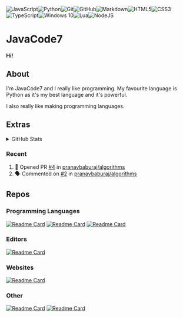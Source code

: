 <img alt="JavaScript" src="https://img.shields.io/badge/javascript%20-%23323330.svg?&style=for-the-badge&logo=javascript&logoColor=%23F7DF1E"/><img alt="Python" src="https://img.shields.io/badge/python%20-%2314354C.svg?&style=for-the-badge&logo=python&logoColor=white"/><img alt="Git" src="https://img.shields.io/badge/git%20-%23F05033.svg?&style=for-the-badge&logo=git&logoColor=white"/><img alt="GitHub" src="https://img.shields.io/badge/github%20-%23121011.svg?&style=for-the-badge&logo=github&logoColor=white"/><img alt="Markdown" src="https://img.shields.io/badge/markdown-%23000000.svg?&style=for-the-badge&logo=markdown&logoColor=white"/><img alt="HTML5" src="https://img.shields.io/badge/html5%20-%23E34F26.svg?&style=for-the-badge&logo=html5&logoColor=white"/><img alt="CSS3" src="https://img.shields.io/badge/css3%20-%231572B6.svg?&style=for-the-badge&logo=css3&logoColor=white"/><img alt="TypeScript" src="https://img.shields.io/badge/typescript%20-%23007ACC.svg?&style=for-the-badge&logo=typescript&logoColor=white"/><img alt="Windows 10" src="https://img.shields.io/badge/Windows-0078D6?style=for-the-badge&logo=windows&logoColor=white" /><img alt="Lua" src="https://img.shields.io/badge/lua-%232C2D72.svg?&style=for-the-badge&logo=lua&logoColor=white"/><img alt="NodeJS" src="https://img.shields.io/badge/node.js%20-%2343853D.svg?&style=for-the-badge&logo=node.js&logoColor=white"/>

# JavaCode7
**Hi!**
 
## About

I'm JavaCode7 and I really like programming. My favourite language is Python as it's my best language and it's powerful.

I also really like making programming languages.

## Extras

<details>
  <summary>GitHub Stats</summary>

<br>
  
![Anurag's github stats](https://github-readme-stats.vercel.app/api?username=JavaCode7&show_icons=true&theme=radical)
<br>
<br>

</details>

### Recent

<!--START_SECTION:activity-->
1. 💪 Opened PR [#4](https://github.com/pranavbaburaj/algorithms/pull/4) in [pranavbaburaj/algorithms](https://github.com/pranavbaburaj/algorithms)
2. 🗣 Commented on [#2](https://github.com/pranavbaburaj/algorithms/issues/2) in [pranavbaburaj/algorithms](https://github.com/pranavbaburaj/algorithms)
<!--END_SECTION:activity-->

## Repos

### Programming Languages

[![Readme Card](https://github-readme-stats.vercel.app/api/pin/?username=JavaCode7&repo=Caesium&show_owner=True)](https://github.com/JavaCode7/Caesium)
[![Readme Card](https://github-readme-stats.vercel.app/api/pin/?username=JavaCode7&repo=Thulium&show_owner=True)](https://github.com/JavaCode7/Thulium)
[![Readme Card](https://github-readme-stats.vercel.app/api/pin/?username=JavaCode7&repo=Titanium&show_owner=True)](https://github.com/JavaCode7/Titanium)

### Editors
 
[![Readme Card](https://github-readme-stats.vercel.app/api/pin/?username=JavaCode7&repo=No-Sweat&show_owner=True)](https://github.com/JavaCode7/No-Sweat)

### Websites

[![Readme Card](https://github-readme-stats.vercel.app/api/pin/?username=JavaCode7&repo=javacode7.github.io&show_owner=True)](https://github.com/JavaCode7/javacode7.github.io)

### Other

[![Readme Card](https://github-readme-stats.vercel.app/api/pin/?username=JavaCode7&repo=Hejjo&show_owner=True)](https://github.com/JavaCode7/Hejjo)
[![Readme Card](https://github-readme-stats.vercel.app/api/pin/?username=JavaCode7&repo=Titanium-vscode&show_owner=True)](https://github.com/JavaCode7/Titanium-vscode)

